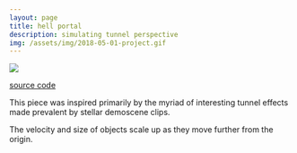 ```yaml
---
layout: page
title: hell portal
description: simulating tunnel perspective
img: /assets/img/2018-05-01-project.gif
---
```


<img class="col" src="{{ site.baseurl }}/assets/img/2018-05-01-project.gif">

[source code](https://editor.p5js.org/spookyfox/sketches/S1iWwASfX)

This piece was inspired primarily by the myriad of interesting tunnel effects made prevalent by stellar demoscene clips.

The velocity and size of objects scale up as they move further from the origin.
